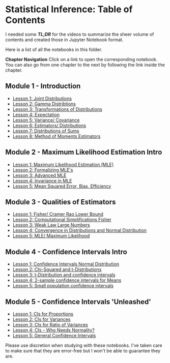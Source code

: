 # Statistical Inference: Table of Contents

I needed some ***TL;DR*** for the videos to summarize the sheer volume of contents and created those in Jupyter Notebook format. 

Here is a list of all the notebooks in this folder. 

**Chapter Navigation**
Click on a link to open the corresponding notebook. You can also go from one chapter to the next by following the link inside the chapter.

## Module 1 - Introduction 
- [Lesson 1: Joint Distributions](./mod1_summarytranscript_L2_jointDistributions.ipynb)
- [Lesson 2: Gamma Distribtions](./mod1_summarytranscript_L3_gammaDistributions.ipynb)
- [Lesson 3: Transformations of Distributions](./mod1_summarytranscript_L4_transformations_of_distributions.ipynb)
- [Lesson 4: Expectation](./mod1_summarytranscript_L5_expectation.ipynb)
- [Lesson 5: Variance/ Covariance](./mod1_summarytranscript_L6_varianceCovariance.ipynb)
- [Lesson 6: Estimators/ Distributions](./mod1_summarytranscript_L7_estimators_distributions.ipynb)
- [Lesson 7: Distributions of Sums](./mod1_summarytranscript_L8_distributions_of_sums.ipynb)
- [Lesson 8: Method of Moments Estimators](./mod1_summarytranscript_L9_Method_of_Moments_Estimators.ipynb)

## Module 2 - Maximum Likelihood Estimation Intro
- [Lesson 1: Maximum Likelihood Estimation (MLE)](./mod2_summarytranscript_L1_MaximumLikelihoodMLE.ipynb)
- [Lesson 2: Formalizing MLE's](./mod2_summarytranscript_L2_Formalizing_MLEs.ipynb)
- [Lesson 3: Advanced MLE](./mod2_summarytranscript_L3_AdvancedMLE.ipynb)
- [Lesson 4: Invariance in MLE](./mod2_summarytranscript_L4_Invariance_in_MLE.ipynb)
- [Lesson 5: Mean Squared Error, Bias, Efficiency](./mod2_summarytranscript_L5_MSE_Bias_Efficiency.ipynb)


## Module 3 - Qualities of Estimators
- [Lesson 1: Fisher/ Cramer Rao Lower Bound](./mod3_summarytranscript_L1_Fisher_CRLB.ipynb)
- [Lesson 2: Computational Simplifications Fisher](./mod3_summarytranscript_L2_computationalSimplificationsFisher.ipynb)
- [Lesson 3: Weak Law Large Numbers](./mod3_summarytranscript_L3_weakLawLargeNumbers.ipynb)
- [Lesson 4: Convergence in Distributions and Normal Distribution](./mod3_summarytranscript_L4_ConvergenceInDistrib_and_NormalDist.ipynb)
- [Lesson 5: MLE/ Maximum Likelihood](./mod3_summarytranscript_L5_MLE_MaxLikelihood.ipynb)

## Module 4 - Confidence Intervals Intro
- [Lesson 1: Confidence Intervals Normal Distribution](./mod4_summarytranscript_L1_confidence_intervals_normal.ipynb)
- [Lesson 2: Chi-Squared and t-Distributions](./mod4_summarytranscript_L2_chisquared_and_t_distributions.ipynb)
- [Lesson 3: t-Distribution and confidence intervals](./mod4_summarytranscript_L3_t_distrib_and_confid_intervals_lecture_notes.ipynb)
- [Lesson 4: 2-sample confidence intervals for Means](./mod4_summarytranscript_L4_2sample_confidence_intervals_for_means.ipynb)
- [Lesson 5: Small population confidence intervals](./mod4_summarytranscript_L5_smallPopulation_confidence_intervals.ipynb)

## Module 5 - Confidence Intervals 'Unleashed'
- [Lesson 1: CIs for Proportions](./mod5_summarytranscript_L1_CI_for_Proportions.ipynb)
- [Lesson 2: CIs for Variances](./mod5_summarytranscript_L2_CIs_for_Variances.ipynb)
- [Lesson 3: CIs for Ratio of Variances](./mod5_summarytranscript_L3_CIs_RatioOfVariances.ipynb)
- [Lesson 4: CIs - Who Needs Normality?](./mod5_summarytranscript_L4_CIs_WhoNeedsNormality.ipynb)
- [Lesson 5: General Confidence Intervals](./mod5_summarytranscript_L5_GeneralConfidenceIntervals.ipynb)

Please use discretion when studying with these notebooks. I've taken care to make sure that they are error-free but I won't be able to guarantee they are.